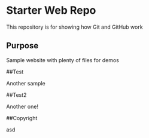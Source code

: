 # Starter Web Repo

This repository is for showing how Git and GitHub work

## Purpose

Sample website with plenty of files for demos

##Test

Another sample

##Test2

Another one!


##Copyright

asd